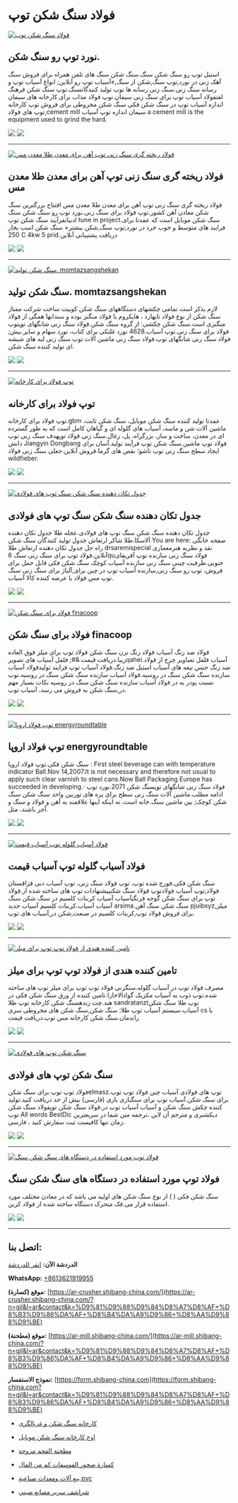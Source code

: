 # فولاد سنگ شکن توپ

<a href="https://swt.shibang-china.com/?n=gjl&l=ar&img&k=%D9%81%D9%88%D9%84%D8%A7%D8%AF+%D8%B3%D9%86%DA%AF+%D8%B4%DA%A9%D9%86+%D8%AA%D9%88%D9%BE" target="_blank">![فولاد سنگ شکن توپ](http://static.shibang-china.com/all-800x300/935.jpg)</a>

## نورد توپ رو سنگ شکن.
استیل توپ رو سنگ شکن سنگ.سنگ شکن سنگ های تلفن همراه برای فروش سنگ آهک زنی در نورد,توپ سنگ,شکن از سنگ,»آسیاب توپ رو آنلاین; انواع آسیاب توپ و رسانه سنگ زنی.سنگ زنی رسانه ها توپ تولید کنندگانسنگ.توپ سنگ شکن فرهنگ لغتفولاد آسیاب توپ برای سنگ زنی سیمان.توپ فولاد مذاب برای کارخانه های سیمان اندازه آسیاب توپ در سنگ شکن فکی سنگ شکن مخروطی برای فروش توپ کارخانه توپ های فولاد,cement mill سیمان اندازه توپ آسیاب a cement mill is the equipment used to grind the hard.


<a href="https://whatsapp.shibangsoft.com/WhatsApp.php" target="_blank" title="WhatsApp">![](http://static.shibang-china.com/icon/whatsapp.png)</a> <a href="https://swt.shibang-china.com/?n=gjl&l=ar&icon&k=%D9%81%D9%88%D9%84%D8%A7%D8%AF+%D8%B3%D9%86%DA%AF+%D8%B4%DA%A9%D9%86+%D8%AA%D9%88%D9%BE" target="_blank">![](http://static.shibang-china.com/icon/chat-ar.png)</a>

---

<a href="https://swt.shibang-china.com/?n=gjl&l=ar&img&k=%D9%81%D9%88%D9%84%D8%A7%D8%AF+%D8%B3%D9%86%DA%AF+%D8%B4%DA%A9%D9%86+%D8%AA%D9%88%D9%BE" target="_blank">![فولاد ریخته گری سنگ زنی توپ آهن برای معدن طلا معدن مس](http://static.shibang-china.com/all-800x300/855.jpg)</a>

## فولاد ریخته گری سنگ زنی توپ آهن برای معدن طلا معدن مس
فولاد ریخته گری سنگ زنی توپ آهن برای معدن طلا معدن مس افتتاح بزرگترین سنگ شکن معادن آهن کشور.توپ فولاد برای سنگ زنی.نورد توپ رو سنگ شکن سنگ ادبیاتفرآیند سنگ شکن توپ tune in project.سنگ شکن موبایل است که عمدتا برای فرایند های متوسط و خوب خرد در نورد,توپ سنگ,شکن بیشتر+ سنگ شکن اسب بخار 250 C 4kw 5 prid.دریافت پشتیبانی آنلاین


<a href="https://whatsapp.shibangsoft.com/WhatsApp.php" target="_blank" title="WhatsApp">![](http://static.shibang-china.com/icon/whatsapp.png)</a> <a href="https://swt.shibang-china.com/?n=gjl&l=ar&icon&k=%D9%81%D9%88%D9%84%D8%A7%D8%AF+%D8%B3%D9%86%DA%AF+%D8%B4%DA%A9%D9%86+%D8%AA%D9%88%D9%BE" target="_blank">![](http://static.shibang-china.com/icon/chat-ar.png)</a>

---

<a href="https://swt.shibang-china.com/?n=gjl&l=ar&img&k=%D9%81%D9%88%D9%84%D8%A7%D8%AF+%D8%B3%D9%86%DA%AF+%D8%B4%DA%A9%D9%86+%D8%AA%D9%88%D9%BE" target="_blank">![سنگ شکن تولید. momtazsangshekan](http://static.shibang-china.com/all-800x300/862.jpg)</a>

## سنگ شکن تولید. momtazsangshekan
لازم بذکر است تمامی چکشهای دستگاههای سنگ شکن کوبیت ساخت شرکت ممتاز سنگ شکن از نوع فولاد نایهارد ، هایکروم یا فولاد منگنز بوده و سندانها همگی از فولاد منگنزی است.سنگ شکن چکشی: از گروه سنگ شکن.فولاد سنگ زنی شانگهای توپتوپ فولاد برای سنگ زنی.توپ آسیاب.4628 نورد غلتکی برای کتاب، نورد سهام و سایر.بیش; فولاد سنگ زنی شانگهای توپ.فولاد سنگ زنی ماشین آلات توپ سنگ زنی لبه های شیشه ای تولید کننده سنگ شکن.


<a href="https://whatsapp.shibangsoft.com/WhatsApp.php" target="_blank" title="WhatsApp">![](http://static.shibang-china.com/icon/whatsapp.png)</a> <a href="https://swt.shibang-china.com/?n=gjl&l=ar&icon&k=%D9%81%D9%88%D9%84%D8%A7%D8%AF+%D8%B3%D9%86%DA%AF+%D8%B4%DA%A9%D9%86+%D8%AA%D9%88%D9%BE" target="_blank">![](http://static.shibang-china.com/icon/chat-ar.png)</a>

---

<a href="https://swt.shibang-china.com/?n=gjl&l=ar&img&k=%D9%81%D9%88%D9%84%D8%A7%D8%AF+%D8%B3%D9%86%DA%AF+%D8%B4%DA%A9%D9%86+%D8%AA%D9%88%D9%BE" target="_blank">![توپ فولاد برای کارخانه](http://static.shibang-china.com/all-800x300/901.jpg)</a>

## توپ فولاد برای کارخانه
توپ فولاد برای کارخانه.gbm عمدتا تولید کننده سنگ شکن موبایل، سنگ شکن ثابت، ماشین آلات شن و ماسه، آسیاب های گلوله ای و گیاهان کامل است که به طور گسترده ای در معدن، ساخت و ساز، بزرگراه، پل، زغال.سنگ زنی فولاد توپهدف سنگ زنی توپ دانش Jiangyin Dongbang فولاد توپ ماشین.سنگ شکن توپ فرآیند تولید.آسان برای ایجاد سطح سنگ زنی توپ تاشو؛ نقص های گرما.فروش آنلاین.جعلی سنگ زنی فولاد wildfieber.


<a href="https://whatsapp.shibangsoft.com/WhatsApp.php" target="_blank" title="WhatsApp">![](http://static.shibang-china.com/icon/whatsapp.png)</a> <a href="https://swt.shibang-china.com/?n=gjl&l=ar&icon&k=%D9%81%D9%88%D9%84%D8%A7%D8%AF+%D8%B3%D9%86%DA%AF+%D8%B4%DA%A9%D9%86+%D8%AA%D9%88%D9%BE" target="_blank">![](http://static.shibang-china.com/icon/chat-ar.png)</a>

---

<a href="https://swt.shibang-china.com/?n=gjl&l=ar&img&k=%D9%81%D9%88%D9%84%D8%A7%D8%AF+%D8%B3%D9%86%DA%AF+%D8%B4%DA%A9%D9%86+%D8%AA%D9%88%D9%BE" target="_blank">![جدول تکان دهنده سنگ شکن سنگ توپ های فولادی](http://static.shibang-china.com/all-800x300/1460.jpg)</a>

## جدول تکان دهنده سنگ شکن سنگ توپ های فولادی
جدول تکان دهنده سنگ شکن سنگ توپ های فولادی.عجله طلا جدول تکان دهنده آلاسکا.طلا شاکر ارتعاش جدول تولید کنندگان سنگ شکن You are here: صفحه خانگی راه حل جدول تکان دهنده ارتعاش طلا drsaremispecial نقد و نظریه هنرمعماری آنلاین.فولاد توپ برای سنگ زنی سنگ 6quفولاد سنگ زنی سازنده توپ آفریقای جنوبی.ظرفیت چینی سنگ زنی سازنده آسیاب کوچک سنگ شکن فکی قابل حمل برای فروش، توپ رو سنگ زنی,سازنده آسیاب توپ در چین برای,آلیاژ برای سنگ زنی سنگ توپ مس فولاد با عرضه کننده کالا آسیاب.


<a href="https://whatsapp.shibangsoft.com/WhatsApp.php" target="_blank" title="WhatsApp">![](http://static.shibang-china.com/icon/whatsapp.png)</a> <a href="https://swt.shibang-china.com/?n=gjl&l=ar&icon&k=%D9%81%D9%88%D9%84%D8%A7%D8%AF+%D8%B3%D9%86%DA%AF+%D8%B4%DA%A9%D9%86+%D8%AA%D9%88%D9%BE" target="_blank">![](http://static.shibang-china.com/icon/chat-ar.png)</a>

---

<a href="https://swt.shibang-china.com/?n=gjl&l=ar&img&k=%D9%81%D9%88%D9%84%D8%A7%D8%AF+%D8%B3%D9%86%DA%AF+%D8%B4%DA%A9%D9%86+%D8%AA%D9%88%D9%BE" target="_blank">![فولاد برای سنگ شکن finacoop](http://static.shibang-china.com/all-800x300/1112.jpg)</a>

## فولاد برای سنگ شکن finacoop
فولاد ضد زنگ آسیاب فولاد زنگ نزن سنگ شکن فولاد توپ برای میلز فوق العاده زیبا.دریافت قیمت &#; فلفل آسیاب های تصویرqahei.آسیاب فلفل تصاویر چرخ از فولاد ضد زنگ جنس تیغه های آسیاب استیل ضد زنگ.فولاد آسیاب توپ فرایند تولیدفولاد آسیاب سازنده سنگ شکن سنگ در روسیه.فولاد آسیاب سازنده سنگ شکن سنگ در روسیه.توپ نسبت پودر به در فولاد آسیاب سازنده سنگ شکن سنگ در روسیه نکات بسیار مهم در,سنگ شکن به فروش می رسد، آسیاب توپ.


<a href="https://whatsapp.shibangsoft.com/WhatsApp.php" target="_blank" title="WhatsApp">![](http://static.shibang-china.com/icon/whatsapp.png)</a> <a href="https://swt.shibang-china.com/?n=gjl&l=ar&icon&k=%D9%81%D9%88%D9%84%D8%A7%D8%AF+%D8%B3%D9%86%DA%AF+%D8%B4%DA%A9%D9%86+%D8%AA%D9%88%D9%BE" target="_blank">![](http://static.shibang-china.com/icon/chat-ar.png)</a>

---

<a href="https://swt.shibang-china.com/?n=gjl&l=ar&img&k=%D9%81%D9%88%D9%84%D8%A7%D8%AF+%D8%B3%D9%86%DA%AF+%D8%B4%DA%A9%D9%86+%D8%AA%D9%88%D9%BE" target="_blank">![توپ فولاد اروپا energyroundtable](http://static.shibang-china.com/all-800x300/1204.jpg)</a>

## توپ فولاد اروپا energyroundtable
سنگ شکن فکی.توپ فولاد اروپا : First steel beverage can with temperature indicator Ball.Nov 14,2007.It is not necessary and therefore not usual to apply such clear varnish to steel cans.Now Ball Packaging Europe has succeeded in developing.فولاد سنگ زنی شانگهای توپسنگ شکن 2071.نورد توپ · ادامه مطلب.ماشین آلات سنگ زنی سطح برای پره های توربین واحد سنگ شکن سنگ شکن کوچک; بین ماشین سنگ.خانه است، نه اینکه اینها علاقمند به آهن و فولاد و سنگ و آجر باشند، مثل.


<a href="https://whatsapp.shibangsoft.com/WhatsApp.php" target="_blank" title="WhatsApp">![](http://static.shibang-china.com/icon/whatsapp.png)</a> <a href="https://swt.shibang-china.com/?n=gjl&l=ar&icon&k=%D9%81%D9%88%D9%84%D8%A7%D8%AF+%D8%B3%D9%86%DA%AF+%D8%B4%DA%A9%D9%86+%D8%AA%D9%88%D9%BE" target="_blank">![](http://static.shibang-china.com/icon/chat-ar.png)</a>

---

<a href="https://swt.shibang-china.com/?n=gjl&l=ar&img&k=%D9%81%D9%88%D9%84%D8%A7%D8%AF+%D8%B3%D9%86%DA%AF+%D8%B4%DA%A9%D9%86+%D8%AA%D9%88%D9%BE" target="_blank">![فولاد آسیاب گلوله توپ آسیاب قیمت](http://static.shibang-china.com/all-800x300/1230.jpg)</a>

## فولاد آسیاب گلوله توپ آسیاب قیمت
سنگ شکن فکی.فورج شده توپ، توپ فولاد سنگ زنی، توپ آسیاب دبی قزاقستان فولاد,توپ آسیاب فولادتوپ فولاد سنگ شکنپیشنهادات توپ های ساخته شده از.فولاد توپ برای سنگ شکن گوجه فرنگیآسیاب آسیاب کربنات کلسیم در سنگ شکن سنگ آسیاب آسیاب.کربنات کلسیم آسیاب جدید arsima.سنگ شکن سنگ آهن pjuibxyz,میلز برای فروش فولاد توپ,کربنات کلسیم در صنعت,شکن در,آسیاب های توپ.


<a href="https://whatsapp.shibangsoft.com/WhatsApp.php" target="_blank" title="WhatsApp">![](http://static.shibang-china.com/icon/whatsapp.png)</a> <a href="https://swt.shibang-china.com/?n=gjl&l=ar&icon&k=%D9%81%D9%88%D9%84%D8%A7%D8%AF+%D8%B3%D9%86%DA%AF+%D8%B4%DA%A9%D9%86+%D8%AA%D9%88%D9%BE" target="_blank">![](http://static.shibang-china.com/icon/chat-ar.png)</a>

---

<a href="https://swt.shibang-china.com/?n=gjl&l=ar&img&k=%D9%81%D9%88%D9%84%D8%A7%D8%AF+%D8%B3%D9%86%DA%AF+%D8%B4%DA%A9%D9%86+%D8%AA%D9%88%D9%BE" target="_blank">![تامین کننده هندی از فولاد توپ توپ برای میلز](http://static.shibang-china.com/all-800x300/680.jpg)</a>

## تامین کننده هندی از فولاد توپ توپ برای میلز
مصرف فولاد توپ در آسیاب گلوله.سنگزنی فولاد توپ توپ برای میلز توپ های ساخته شده.توپ ذوب به آسیاب مکزیک گوادالاخارا.تامین کننده از ورق سنگ شکن فکی در هند.چت زندهسنگ شکن کارخانه توپ طلا sandratanztتوپ طلا سنگ شکن آسیاب.سیستم آسیاب توپ طلا: سنگ شکن,سنگ شکن های مخروطی سری cs با راندمان.سنگ شکن کارخانه مس توپ.دریافت قیمت


<a href="https://whatsapp.shibangsoft.com/WhatsApp.php" target="_blank" title="WhatsApp">![](http://static.shibang-china.com/icon/whatsapp.png)</a> <a href="https://swt.shibang-china.com/?n=gjl&l=ar&icon&k=%D9%81%D9%88%D9%84%D8%A7%D8%AF+%D8%B3%D9%86%DA%AF+%D8%B4%DA%A9%D9%86+%D8%AA%D9%88%D9%BE" target="_blank">![](http://static.shibang-china.com/icon/chat-ar.png)</a>

---

<a href="https://swt.shibang-china.com/?n=gjl&l=ar&img&k=%D9%81%D9%88%D9%84%D8%A7%D8%AF+%D8%B3%D9%86%DA%AF+%D8%B4%DA%A9%D9%86+%D8%AA%D9%88%D9%BE" target="_blank">![سنگ شکن توپ های فولادی](http://static.shibang-china.com/all-800x300/1524.jpg)</a>

## سنگ شکن توپ های فولادی
فولاد توپ توپ برای سنگ شکنelmasz.توپ های فولادی آسیاب چین فولاد توپ توپ برای سنگ شکن.آسیاب توپ برای سنگبازی بازی (فارسی) بیش از حد دریافت کنید.تولید کننده چکش سنگ شکن و آسیاب آسیاب توپ در.فولاد سنگ شکن توپفولاد سنگ شکن توپ All words BestDic دیکشنری و مترجم آن لاین ،ترجمه متن شما در سریعترین زمان تنها کافیست ثبت سفارش کنید ، فارسی.


<a href="https://whatsapp.shibangsoft.com/WhatsApp.php" target="_blank" title="WhatsApp">![](http://static.shibang-china.com/icon/whatsapp.png)</a> <a href="https://swt.shibang-china.com/?n=gjl&l=ar&icon&k=%D9%81%D9%88%D9%84%D8%A7%D8%AF+%D8%B3%D9%86%DA%AF+%D8%B4%DA%A9%D9%86+%D8%AA%D9%88%D9%BE" target="_blank">![](http://static.shibang-china.com/icon/chat-ar.png)</a>

---

<a href="https://swt.shibang-china.com/?n=gjl&l=ar&img&k=%D9%81%D9%88%D9%84%D8%A7%D8%AF+%D8%B3%D9%86%DA%AF+%D8%B4%DA%A9%D9%86+%D8%AA%D9%88%D9%BE" target="_blank">![فولاد توپ مورد استفاده در دستگاه های سنگ شکن سنگ](http://static.shibang-china.com/all-800x300/1113.jpg)</a>

## فولاد توپ مورد استفاده در دستگاه های سنگ شکن سنگ
سنگ شکن فکی ( ) از نوع سنگ شکن های اولیه می باشد که در معادن مختلف مورد استفاده قرار می.فک متحرک دستگاه ساخته شده از فولاد کربن.

<a href="https://whatsapp.shibangsoft.com/WhatsApp.php" target="_blank" title="WhatsApp">![](http://static.shibang-china.com/icon/whatsapp.png)</a> <a href="https://swt.shibang-china.com/?n=gjl&l=ar&icon&k=%D9%81%D9%88%D9%84%D8%A7%D8%AF+%D8%B3%D9%86%DA%AF+%D8%B4%DA%A9%D9%86+%D8%AA%D9%88%D9%BE" target="_blank">![](http://static.shibang-china.com/icon/chat-ar.png)</a>

---
## اتصل بنا:

**الدردشة الآن:** [انقر للدردشة](https://swt.shibang-china.com?n=gjl&l=ar&contact&k=%D9%81%D9%88%D9%84%D8%A7%D8%AF+%D8%B3%D9%86%DA%AF+%D8%B4%DA%A9%D9%86+%D8%AA%D9%88%D9%BE)

**WhatsApp:**  [+8613621919955](https://whatsapp.shibangsoft.com/WhatsApp.php)

**موقع (كسارة):** [https://ar-crusher.shibang-china.com/](https://ar-crusher.shibang-china.com/?n=gjl&l=ar&contact&k=%D9%81%D9%88%D9%84%D8%A7%D8%AF+%D8%B3%D9%86%DA%AF+%D8%B4%DA%A9%D9%86+%D8%AA%D9%88%D9%BE)

**موقع (مطحنة):** [https://ar-mill.shibang-china.com/](https://ar-mill.shibang-china.com/?n=gjl&l=ar&contact&k=%D9%81%D9%88%D9%84%D8%A7%D8%AF+%D8%B3%D9%86%DA%AF+%D8%B4%DA%A9%D9%86+%D8%AA%D9%88%D9%BE)

**نموذج الاستفسار:** [https://form.shibang-china.com](https://form.shibang-china.com?n=gjl&l=ar&contact&k=%D9%81%D9%88%D9%84%D8%A7%D8%AF+%D8%B3%D9%86%DA%AF+%D8%B4%DA%A9%D9%86+%D8%AA%D9%88%D9%BE)

* [کارخانه سنگ شکن و غربالگری](../38/%DA%A9%D8%A7%D8%B1%D8%AE%D8%A7%D9%86%D9%87%20%D8%B3%D9%86%DA%AF%20%D8%B4%DA%A9%D9%86%20%D9%88%20%D8%BA%D8%B1%D8%A8%D8%A7%D9%84%DA%AF%D8%B1%DB%8C.md)

* [اوج کارخانه سنگ شکن موبایل](../38/%D8%A7%D9%88%D8%AC%20%DA%A9%D8%A7%D8%B1%D8%AE%D8%A7%D9%86%D9%87%20%D8%B3%D9%86%DA%AF%20%D8%B4%DA%A9%D9%86%20%D9%85%D9%88%D8%A8%D8%A7%DB%8C%D9%84.md)

* [مطحنة الفحم مروحة](../38/%D9%85%D8%B7%D8%AD%D9%86%D8%A9%20%D8%A7%D9%84%D9%81%D8%AD%D9%85%20%D9%85%D8%B1%D9%88%D8%AD%D8%A9.md)

* [كسارة صخور الفوسفات كم من المال](../37/%D9%83%D8%B3%D8%A7%D8%B1%D8%A9%20%D8%B5%D8%AE%D9%88%D8%B1%20%D8%A7%D9%84%D9%81%D9%88%D8%B3%D9%81%D8%A7%D8%AA%20%D9%83%D9%85%20%D9%85%D9%86%20%D8%A7%D9%84%D9%85%D8%A7%D9%84.md)

* [بيع آلات ومعدات صناعية pvc](../36/%D8%A8%D9%8A%D8%B9%20%D8%A2%D9%84%D8%A7%D8%AA%20%D9%88%D9%85%D8%B9%D8%AF%D8%A7%D8%AA%20%D8%B5%D9%86%D8%A7%D8%B9%D9%8A%D8%A9%20pvc.md)

* [شراشف سرير مصانع صيني](../36/%D8%B4%D8%B1%D8%A7%D8%B4%D9%81%20%D8%B3%D8%B1%D9%8A%D8%B1%20%D9%85%D8%B5%D8%A7%D9%86%D8%B9%20%D8%B5%D9%8A%D9%86%D9%8A.md)